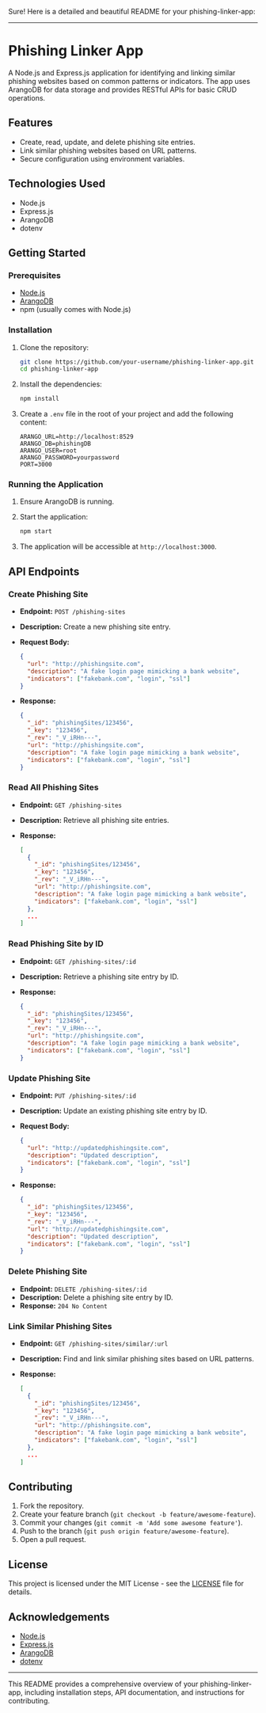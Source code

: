 Sure! Here is a detailed and beautiful README for your phishing-linker-app:

---

# Phishing Linker App

A Node.js and Express.js application for identifying and linking similar phishing websites based on common patterns or indicators. The app uses ArangoDB for data storage and provides RESTful APIs for basic CRUD operations.

## Features

- Create, read, update, and delete phishing site entries.
- Link similar phishing websites based on URL patterns.
- Secure configuration using environment variables.

## Technologies Used

- Node.js
- Express.js
- ArangoDB
- dotenv

## Getting Started

### Prerequisites

- [Node.js](https://nodejs.org/)
- [ArangoDB](https://www.arangodb.com/)
- npm (usually comes with Node.js)

### Installation

1. Clone the repository:

   ```sh
   git clone https://github.com/your-username/phishing-linker-app.git
   cd phishing-linker-app
   ```

2. Install the dependencies:

   ```sh
   npm install
   ```

3. Create a `.env` file in the root of your project and add the following content:

   ```env
   ARANGO_URL=http://localhost:8529
   ARANGO_DB=phishingDB
   ARANGO_USER=root
   ARANGO_PASSWORD=yourpassword
   PORT=3000
   ```

### Running the Application

1. Ensure ArangoDB is running.

2. Start the application:

   ```sh
   npm start
   ```

3. The application will be accessible at `http://localhost:3000`.

## API Endpoints

### Create Phishing Site

- **Endpoint:** `POST /phishing-sites`
- **Description:** Create a new phishing site entry.
- **Request Body:**

  ```json
  {
    "url": "http://phishingsite.com",
    "description": "A fake login page mimicking a bank website",
    "indicators": ["fakebank.com", "login", "ssl"]
  }
  ```

- **Response:**

  ```json
  {
    "_id": "phishingSites/123456",
    "_key": "123456",
    "_rev": "_V_iRHn---",
    "url": "http://phishingsite.com",
    "description": "A fake login page mimicking a bank website",
    "indicators": ["fakebank.com", "login", "ssl"]
  }
  ```

### Read All Phishing Sites

- **Endpoint:** `GET /phishing-sites`
- **Description:** Retrieve all phishing site entries.
- **Response:**

  ```json
  [
    {
      "_id": "phishingSites/123456",
      "_key": "123456",
      "_rev": "_V_iRHn---",
      "url": "http://phishingsite.com",
      "description": "A fake login page mimicking a bank website",
      "indicators": ["fakebank.com", "login", "ssl"]
    },
    ...
  ]
  ```

### Read Phishing Site by ID

- **Endpoint:** `GET /phishing-sites/:id`
- **Description:** Retrieve a phishing site entry by ID.
- **Response:**

  ```json
  {
    "_id": "phishingSites/123456",
    "_key": "123456",
    "_rev": "_V_iRHn---",
    "url": "http://phishingsite.com",
    "description": "A fake login page mimicking a bank website",
    "indicators": ["fakebank.com", "login", "ssl"]
  }
  ```

### Update Phishing Site

- **Endpoint:** `PUT /phishing-sites/:id`
- **Description:** Update an existing phishing site entry by ID.
- **Request Body:**

  ```json
  {
    "url": "http://updatedphishingsite.com",
    "description": "Updated description",
    "indicators": ["fakebank.com", "login", "ssl"]
  }
  ```

- **Response:**

  ```json
  {
    "_id": "phishingSites/123456",
    "_key": "123456",
    "_rev": "_V_iRHn---",
    "url": "http://updatedphishingsite.com",
    "description": "Updated description",
    "indicators": ["fakebank.com", "login", "ssl"]
  }
  ```

### Delete Phishing Site

- **Endpoint:** `DELETE /phishing-sites/:id`
- **Description:** Delete a phishing site entry by ID.
- **Response:** `204 No Content`

### Link Similar Phishing Sites

- **Endpoint:** `GET /phishing-sites/similar/:url`
- **Description:** Find and link similar phishing sites based on URL patterns.
- **Response:**

  ```json
  [
    {
      "_id": "phishingSites/123456",
      "_key": "123456",
      "_rev": "_V_iRHn---",
      "url": "http://phishingsite.com",
      "description": "A fake login page mimicking a bank website",
      "indicators": ["fakebank.com", "login", "ssl"]
    },
    ...
  ]
  ```

## Contributing

1. Fork the repository.
2. Create your feature branch (`git checkout -b feature/awesome-feature`).
3. Commit your changes (`git commit -m 'Add some awesome feature'`).
4. Push to the branch (`git push origin feature/awesome-feature`).
5. Open a pull request.

## License

This project is licensed under the MIT License - see the [LICENSE](LICENSE) file for details.

## Acknowledgements

- [Node.js](https://nodejs.org/)
- [Express.js](https://expressjs.com/)
- [ArangoDB](https://www.arangodb.com/)
- [dotenv](https://github.com/motdotla/dotenv)

---

This README provides a comprehensive overview of your phishing-linker-app, including installation steps, API documentation, and instructions for contributing.